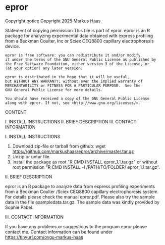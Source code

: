 # epror
Copyright notice
Copyright 2025 Markus Haas

Statement of copying permission
This file is part of epror.
epror is an R package for analyzing experimental data obtained with
express profiling from a Beckman Coulter, Inc or Sciex CEQ8800 capillary
electrophoresis device.

    epror is free software: you can redistribute it and/or modify
    it under the terms of the GNU General Public License as published by
    the Free Software Foundation, either version 3 of the License, or
    (at your option) any later version.

    epror is distributed in the hope that it will be useful,
    but WITHOUT ANY WARRANTY; without even the implied warranty of
    MERCHANTABILITY or FITNESS FOR A PARTICULAR PURPOSE.  See the
    GNU General Public License for more details.

    You should have received a copy of the GNU General Public License
    along with epror. If not, see <http://www.gnu.org/licenses/>.



CONTENT

I.   INSTALL INSTRUCTIONS
II.  BRIEF DESCRIPTION
III. CONTACT INFORMATION


I.  INSTALL INSTRUCTIONS

1. Download zip-file or tarball from github:
       wget https://github.com/markushaas/epror/archive/master.tar.gz
2. Unzip or untar file.
3. Install the package as root "R CMD INSTALL epror_1.1.tar.gz"
   or without root permission "R CMD INSTALL -l /PATH/TO/FOLDER/
   epror_1.1.tar.gz".

II.  BRIEF DESCRIPTION

epror is an R package to analyze data from express profiling experiments
from a Beckman Coulter /Sciex CEQ8800 capillary electrophoresis system.
For details please check the manual epror.pdf. Please also try the sample
data in the file exampledata.tar.gz. The sample data was kindly provided 
by Sophie Pabel.


III. CONTACT INFORMATION

If you have any problems or suggestions to the program epror please
contact me. Contact information can be found under
<https://tinyurl.com/ovgu-markus-haas>

